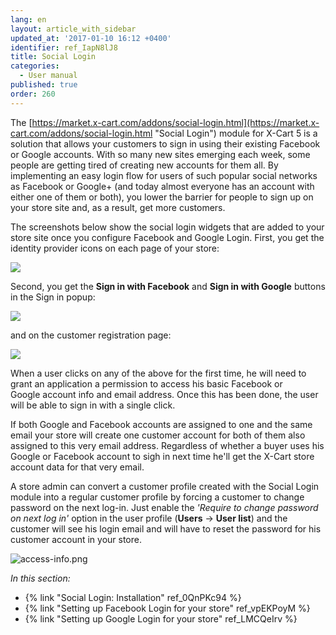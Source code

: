```yaml
---
lang: en
layout: article_with_sidebar
updated_at: '2017-01-10 16:12 +0400'
identifier: ref_IapN8lJ8
title: Social Login
categories:
  - User manual
published: true
order: 260
---
```



The [https://market.x-cart.com/addons/social-login.html](https://market.x-cart.com/addons/social-login.html "Social Login") module for X-Cart 5 is a solution that allows your customers to sign in using their existing Facebook or Google accounts. With so many new sites emerging each week, some people are getting tired of creating new accounts for them all. By implementing an easy login flow for users of such popular social networks as Facebook or Google+ (and today almost everyone has an account with either one of them or both), you lower the barrier for people to sign up on your store site and, as a result, get more customers.

The screenshots below show the social login widgets that are added to your store site once you configure Facebook and Google Login. First, you get the identity provider icons on each page of your store:

![]({{site.baseurl}}/attachments/7504573/7602323.png)

Second, you get the **Sign in with Facebook** and **Sign in with Google** buttons in the Sign in popup:

![]({{site.baseurl}}/attachments/7504573/7602324.png)

and on the customer registration page:

![]({{site.baseurl}}/attachments/7504573/7602325.png)

When a user clicks on any of the above for the first time, he will need to grant an application a permission to access his basic Facebook or Google account info and email address. Once this has been done, the user will be able to sign in with a single click.

If both Google and Facebook accounts are assigned to one and the same email your store will create one customer account for both of them also assigned to this very email address. Regardless of whether a buyer uses his Google or Facebook account to sigh in next time he'll get the X-Cart store account data for that very email.

A store admin can convert a customer profile created with the Social Login module into a regular customer profile by forcing a customer to change password on the next log-in. Just enable the _'Require to change password on next log in'_ option in the user profile (**Users** -> **User list**) and the customer will see his login email and will have to reset the password for his customer account in your store.

![access-info.png]({{site.baseurl}}/attachments/ref_IapN8lJ8/access-info.png)

_In this section:_

*   {% link "Social Login: Installation" ref_0QnPKc94 %}
*   {% link "Setting up Facebook Login for your store" ref_vpEKPoyM %}
*   {% link "Setting up Google Login for your store" ref_LMCQeIrv %}
